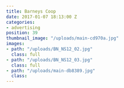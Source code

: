 ```yaml
---
title: Barneys Coop
date: 2017-01-07 18:13:00 Z
categories:
- advertising
position: 39
thumbnail_image: "/uploads/main-cd970a.jpg"
images:
- path: "/uploads/BN_NS12_02.jpg"
  class: full
- path: "/uploads/BN_NS12_03.jpg"
  class: full
- path: "/uploads/main-db8389.jpg"
  class: 
---
```


